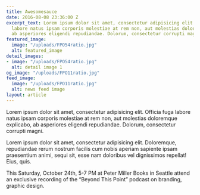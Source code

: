 ```yaml
---
title: Awesomesauce
date: 2016-08-08 23:36:00 Z
excerpt_text: Lorem ipsum dolor sit amet, consectetur adipisicing elit. Officia fuga
  labore natus ipsam corporis molestiae at rem non, aut molestias doloremque explicabo,
  ab asperiores eligendi repudiandae. Dolorum, consectetur corrupti magni.
featured_image:
  image: "/uploads/FPO54ratio.jpg"
  alt: featured_image
detail_images:
- image: "/uploads/FPO54ratio.jpg"
  alt: detail image 1
og_image: "/uploads/FPO11ratio.jpg"
feed_image:
  image: "/uploads/FPO11ratio.jpg"
  alt: news feed image
layout: article
---
```


Lorem ipsum dolor sit amet, consectetur adipisicing elit. Officia fuga labore natus ipsam corporis molestiae at rem non, aut molestias doloremque explicabo, ab asperiores eligendi repudiandae. Dolorum, consectetur corrupti magni.

Lorem ipsum dolor sit amet, consectetur adipisicing elit. Doloremque, repudiandae rerum nostrum facilis cum nobis aperiam sapiente ipsam praesentium animi, sequi sit, esse nam doloribus vel dignissimos repellat! Eius, quis.

This Saturday, October 24th, 5-7 PM at Peter Miller Books in Seattle attend an exclusive recording of the “Beyond This Point” podcast on branding, graphic design.


